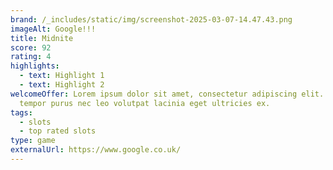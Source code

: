 ```yaml
---
brand: /_includes/static/img/screenshot-2025-03-07-14.47.43.png
imageAlt: Google!!!
title: Midnite
score: 92
rating: 4
highlights:
  - text: Highlight 1
  - text: Highlight 2
welcomeOffer: Lorem ipsum dolor sit amet, consectetur adipiscing elit. Praesent
  tempor purus nec leo volutpat lacinia eget ultricies ex.
tags:
  - slots
  - top rated slots
type: game
externalUrl: https://www.google.co.uk/
---
```

